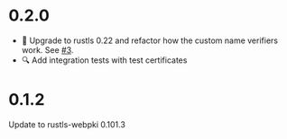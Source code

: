 # 0.2.0
* :wrench: Upgrade to rustls 0.22 and refactor how the custom name verifiers work. See [#3](https://github.com/stepfunc/rustls-config/pull/3).
* :mag: Add integration tests with test certificates

# 0.1.2
Update to rustls-webpki 0.101.3
